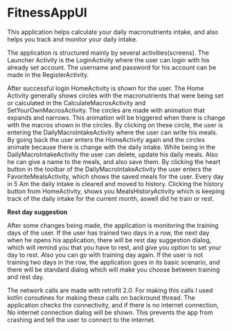 # FitnessAppUI
This application helps calculate your daily macronutrients intake, and also helps you track and monitor your daily intake.

The application is structured mainly by  several activities(screens). 
The Launcher Activity is the LoginActivity where the user can login with his already set account. 
The username and password for his account can be made in the RegisterActivity. 

After successful login HomeActivity is shown for the user. The Home Activity generally shows circles with the macronutrients that were being set or calculated in the
CalculateMacrosActivity and SetYourOwnMacrosActivity. The circles are made with animation that expands and narrows. This animation will be triggered when there is change
with the macros shown in the circles. By clicking on these circle, the user is entering the DailyMacroIntakeActivity where the user can write his meals. By going back the user
enters the HomeActivity again and the circles animate because there is change with the daily intake. While being in the DailyMacroIntakeActivity the user can delete, update his
daily meals. Also he can give a name to the meals, and also save them. By clicking the heart button in the toolbar of the DailyMacroIntakeActivity the user enters the 
FavoriteMealsActivity, which shows the saved meals for the user. Every day in 5 Am the daily intake is cleared and moved to history. Clicking the history button from HomeActivity,
shows you MealsHistoryActivity which is keeping track of the daily intake for the current month, aswell did he train or rest. 

**Rest day suggestion**

After some changes being made, the application is monitoring the training days of the user. If the user has trained two days in a row, the next day when he opens his application, 
there will be rest day suggestion dialog, which will remind you that you have to rest, and give you option to set your day to rest. Also you can go with training day again.
If the user is not training two days in the row, the application goes in its basic scenario, and there will be standard dialog which will make you choose between training and rest day.

The network calls are made with retrofit 2.0. For making this calls I used kotlin coroutines for making these calls on backround thread. 
The application checks the connectivity, and if there is no internet connection, No internet connection dialog will be shown. This prevents the app from crashing and tell the user 
to connect to the internet.
